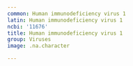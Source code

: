 ```yaml
---
common: Human immunodeficiency virus 1
latin: Human immunodeficiency virus 1
ncbi: '11676'
title: Human immunodeficiency virus 1
group: Viruses
image: .na.character

---
```

